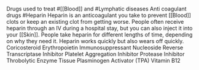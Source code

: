 Drugs used to treat #[[Blood]] and #Lymphatic diseases
	Anti coagulant drugs
		#Heparin
			Heparin is an anticoagulant you take to prevent [[Blood]] clots or keep an existing clot from getting worse. People often receive heparin through an IV during a hospital stay, but you can also inject it into your [[Skin]]. People take heparin for different lengths of time, depending on why they need it. Heparin works quickly but also wears off quickly.
	Coricosteroid
	Erythropoietin
	Immunosuppressant
	Nucleoside Reverse Transcriptase Inhibitor
	Platelet Aggregation Inhibitor
	Protease Inhibitor
	Throbolytic Enzyme
	Tissue Plasminogen Activator (TPA)
	Vitamin B12 